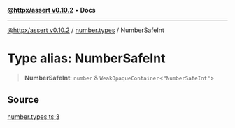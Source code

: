 [**@httpx/assert v0.10.2**](../../README.md) • **Docs**

***

[@httpx/assert v0.10.2](../../README.md) / [number.types](../README.md) / NumberSafeInt

# Type alias: NumberSafeInt

> **NumberSafeInt**: `number` & `WeakOpaqueContainer`\<`"NumberSafeInt"`\>

## Source

[number.types.ts:3](https://github.com/belgattitude/httpx/blob/c2b4400d3e1e7ce81677911e5629c323b752b635/packages/assert/src/number.types.ts#L3)
